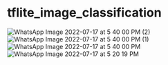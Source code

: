 # tflite_image_classification
![WhatsApp Image 2022-07-17 at 5 40 00 PM (2)](https://user-images.githubusercontent.com/86099193/179772986-0c477145-f14c-49c5-baf6-58786a543238.jpeg)
![WhatsApp Image 2022-07-17 at 5 40 00 PM (1)](https://user-images.githubusercontent.com/86099193/179773003-91d4c7f4-250a-4d6f-852f-15e0666cdbfa.jpeg)
![WhatsApp Image 2022-07-17 at 5 40 00 PM](https://user-images.githubusercontent.com/86099193/179773012-9aaf4db9-d94e-4e55-b6d7-9de8f818d6bd.jpeg)
![WhatsApp Image 2022-07-17 at 5 20 19 PM](https://user-images.githubusercontent.com/86099193/179773020-04601973-db76-44b4-89c0-6d8c6b062385.jpeg)
